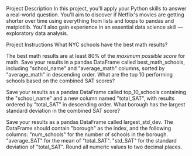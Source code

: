 Project Description
In this project, you'll apply your Python skills to answer a real-world question. You'll aim to discover if Netflix's movies are getting shorter over time using everything from lists and loops to pandas and matplotlib. 
You'll also gain experience in an essential data science skill — exploratory data analysis.

Project Instructions
What NYC schools have the best math results?

The best math results are at least 80% of the *maximum possible score* for math.
Save your results in a pandas DataFrame called best_math_schools, including "school_name" and "average_math" columns, sorted by "average_math" in descending order.
What are the top 10 performing schools based on the combined SAT scores?

Save your results as a pandas DataFrame called top_10_schools containing the "school_name" and a new column named "total_SAT", with results ordered by "total_SAT" in descending order.
What borough has the largest standard deviation in the combined SAT score?

Save your results as a pandas DataFrame called largest_std_dev.
The DataFrame should contain "borough" as the index, and the following columns:
"num_schools" for the number of schools in the borough.
"average_SAT" for the mean of "total_SAT".
"std_SAT" for the standard deviation of "total_SAT".
Round all numeric values to two decimal places.
